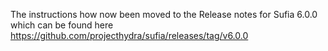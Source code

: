 The instructions how now been moved to the Release notes for Sufia 6.0.0 which can be found here https://github.com/projecthydra/sufia/releases/tag/v6.0.0

